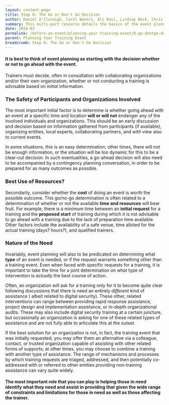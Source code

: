 ```yaml
---
layout: content-page
title: Step 0: The Go or Don't Go Decision
author: Daniel O'Clunaigh, Carol Waters, Ali Ravi, Lindsay Beck, Chris Doten, Nick Sera-Leyva
summary: This multi-part resource details the basics of the event planning process, built from the documented experience of several experienced trainers - among these steps are gathering inputs, analyzing these inputs, and their subsequent impact on the design, preparation and orientation of a training event.
date: 2016-03
permalink: /before-an-event/planning-your-training-event/0-go-dontgo-decision/
parent: Planning Your Training Event
breadcrumb: Step 0: The Go or Don't Go Decision
---
```

#### It is best to think of event planning as starting with the decision whether or not to go ahead with the event. 

Trainers must decide, often in consultation with collaborating organizations and/or their own organization, whether or not conducting a training is advisable based on *initial* information. 

### The Safety of Participants and Organizations Involved
The most important initial factor is to determine is whether going ahead with an event at a specific time and location **will or will not** endanger any of the involved individuals and organizations. This should be an early discussion and decision based on information gathered from participants (if available), organizing entities, local experts, collaborating partners, and with view also to current events. 

In some situations, this is an easy determination; other times, there will not be enough information, or the situation will be too dynamic for this to be a clear-cut decision. In such eventualities, a go-ahead decision will also need to be accompanied by a contingency planning conversation, in order to be prepared for as many outcomes as possible.

### Best Use of Resources?
Secondarily, consider whether the **cost** of doing an event is worth the possible outcome. This go/no-go determination is often related to a determination of whether or not the available **time and resources** will bear fruit. For example, there is a minimum time between an **initial request** for a training and the **proposed start** of training during which it is not advisable to go ahead with a training due to the lack of preparation time available. Other factors include the availability of a safe venue, time  alloted for the actual training (days? hours?), and qualified trainers.

### Nature of the Need
Invariably, event planning will also to be predicated on determining what **type** of an event is needed, or if the request warrants something other than a training event. Even when faced with specific requests for a training, it is important to take the time for a joint determination on what type of intervention is *actually* the best course of action.
 
Often, an organization will ask for a training only for it to become quite clear following discussions that there is need an entirely *different* kind of assistance ) albeit related to digital security). These other, related interventions can range between providing rapid response assistance, project design and implementation assistance, or in-depth organizational audits. These may also include digital security training at a certain juncture, but occasionally an organization is asking for one of these related types of assistance and are not fully able to articulate this at the outset.
 
If the best solution for an organization is not, in fact, the training event that was initially requested, you may offer them an alternative via a colleague, contact, or trusted organization capable of assisting with other related forms of supports; at other times, you may choose to combine a training with another type of assistance. The range of mechanisms and processes by which training requests are triaged, addressed, and then potentially co-addressed with or referred to other entities providing non-training assistance can vary quite widely.
 
#### The most important role that you can play is helping those in need identify what they need and assist in providing that given the wide range of constraints and limitations for those in need as well as those affecting the trainer.













 
